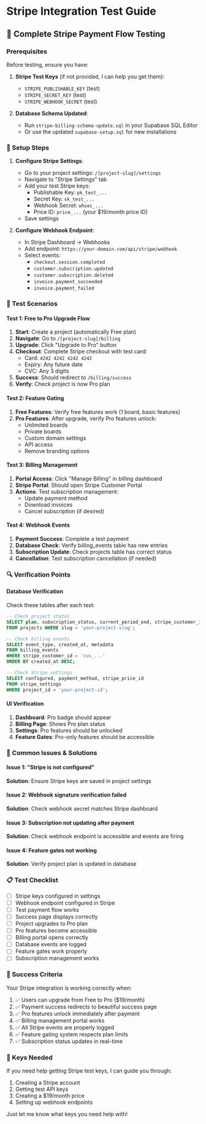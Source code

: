 # Stripe Integration Test Guide

## 🎯 Complete Stripe Payment Flow Testing

### Prerequisites
Before testing, ensure you have:

1. **Stripe Test Keys** (if not provided, I can help you get them):
   - `STRIPE_PUBLISHABLE_KEY` (test)
   - `STRIPE_SECRET_KEY` (test)
   - `STRIPE_WEBHOOK_SECRET` (test)

2. **Database Schema Updated**:
   - Run `stripe-billing-schema-update.sql` in your Supabase SQL Editor
   - Or use the updated `supabase-setup.sql` for new installations

### 🔧 Setup Steps

1. **Configure Stripe Settings**:
   - Go to your project settings: `/[project-slug]/settings`
   - Navigate to "Stripe Settings" tab
   - Add your test Stripe keys:
     - Publishable Key: `pk_test_...`
     - Secret Key: `sk_test_...`
     - Webhook Secret: `whsec_...`
     - Price ID: `price_...` (your $19/month price ID)
   - Save settings

2. **Configure Webhook Endpoint**:
   - In Stripe Dashboard → Webhooks
   - Add endpoint: `https://your-domain.com/api/stripe/webhook`
   - Select events:
     - `checkout.session.completed`
     - `customer.subscription.updated`
     - `customer.subscription.deleted`
     - `invoice.payment_succeeded`
     - `invoice.payment_failed`

### 🧪 Test Scenarios

#### Test 1: Free to Pro Upgrade Flow
1. **Start**: Create a project (automatically Free plan)
2. **Navigate**: Go to `/[project-slug]/billing`
3. **Upgrade**: Click "Upgrade to Pro" button
4. **Checkout**: Complete Stripe checkout with test card:
   - Card: `4242 4242 4242 4242`
   - Expiry: Any future date
   - CVC: Any 3 digits
5. **Success**: Should redirect to `/billing/success`
6. **Verify**: Check project is now Pro plan

#### Test 2: Feature Gating
1. **Free Features**: Verify free features work (1 board, basic features)
2. **Pro Features**: After upgrade, verify Pro features unlock:
   - Unlimited boards
   - Private boards
   - Custom domain settings
   - API access
   - Remove branding options

#### Test 3: Billing Management
1. **Portal Access**: Click "Manage Billing" in billing dashboard
2. **Stripe Portal**: Should open Stripe Customer Portal
3. **Actions**: Test subscription management:
   - Update payment method
   - Download invoices
   - Cancel subscription (if desired)

#### Test 4: Webhook Events
1. **Payment Success**: Complete a test payment
2. **Database Check**: Verify billing_events table has new entries
3. **Subscription Update**: Check projects table has correct status
4. **Cancellation**: Test subscription cancellation (if needed)

### 🔍 Verification Points

#### Database Verification
Check these tables after each test:

```sql
-- Check project status
SELECT plan, subscription_status, current_period_end, stripe_customer_id 
FROM projects WHERE slug = 'your-project-slug';

-- Check billing events
SELECT event_type, created_at, metadata 
FROM billing_events 
WHERE stripe_customer_id = 'cus_...' 
ORDER BY created_at DESC;

-- Check Stripe settings
SELECT configured, payment_method, stripe_price_id 
FROM stripe_settings 
WHERE project_id = 'your-project-id';
```

#### UI Verification
1. **Dashboard**: Pro badge should appear
2. **Billing Page**: Shows Pro plan status
3. **Settings**: Pro features should be unlocked
4. **Feature Gates**: Pro-only features should be accessible

### 🚨 Common Issues & Solutions

#### Issue 1: "Stripe is not configured"
**Solution**: Ensure Stripe keys are saved in project settings

#### Issue 2: Webhook signature verification failed
**Solution**: Check webhook secret matches Stripe dashboard

#### Issue 3: Subscription not updating after payment
**Solution**: Check webhook endpoint is accessible and events are firing

#### Issue 4: Feature gates not working
**Solution**: Verify project plan is updated in database

### 📋 Test Checklist

- [ ] Stripe keys configured in settings
- [ ] Webhook endpoint configured in Stripe
- [ ] Test payment flow works
- [ ] Success page displays correctly
- [ ] Project upgrades to Pro plan
- [ ] Pro features become accessible
- [ ] Billing portal opens correctly
- [ ] Database events are logged
- [ ] Feature gates work properly
- [ ] Subscription management works

### 🎉 Success Criteria

Your Stripe integration is working correctly when:

1. ✅ Users can upgrade from Free to Pro ($19/month)
2. ✅ Payment success redirects to beautiful success page
3. ✅ Pro features unlock immediately after payment
4. ✅ Billing management portal works
5. ✅ All Stripe events are properly logged
6. ✅ Feature gating system respects plan limits
7. ✅ Subscription status updates in real-time

### 🔑 Keys Needed

If you need help getting Stripe test keys, I can guide you through:
1. Creating a Stripe account
2. Getting test API keys
3. Creating a $19/month price
4. Setting up webhook endpoints

Just let me know what keys you need help with!
